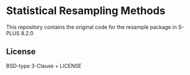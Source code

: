 # Statistical Resampling Methods

This repository contains the original code for the resample package in
S-PLUS 8.2.0

## License
BSD-type 3-Clause + LICENSE
